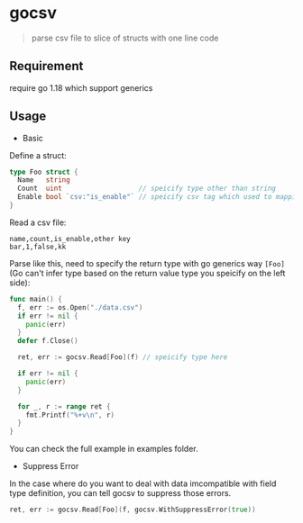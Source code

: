 gocsv
=====

> parse csv file to slice of structs with one line code

## Requirement

require go 1.18 which support generics

## Usage

* Basic

Define a struct:

```go
type Foo struct {
  Name   string
  Count  uint                   // speicify type other than string
  Enable bool `csv:"is_enable"` // speicify csv tag which used to mapping csv header  
}
```

Read a csv file:

```csv
name,count,is_enable,other key
bar,1,false,kk
```

Parse like this, need to specify the return type with go generics way `[Foo]`(Go can't infer type based on the return value type you speicify on the left side):

```go
func main() {
  f, err := os.Open("./data.csv")
  if err != nil {
    panic(err)
  }
  defer f.Close()

  ret, err := gocsv.Read[Foo](f) // speicify type here

  if err != nil {
    panic(err)
  }

  for _, r := range ret {
    fmt.Printf("%+v\n", r)
  }
}
```

You can check the full example in examples folder.

* Suppress Error

In the case where do you want to deal with data imcompatible with field type definition, you can tell gocsv to suppress those errors.
```go
ret, err := gocsv.Read[Foo](f, gocsv.WithSuppressError(true))
```
